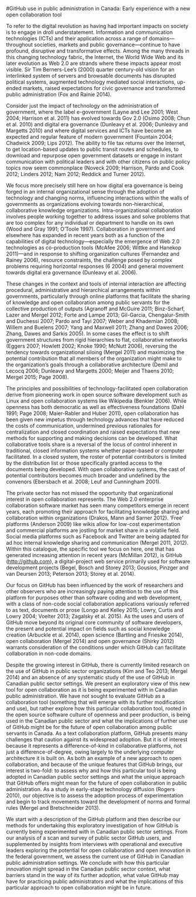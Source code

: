 #GitHub use in public administration in Canada: Early experience with a new open collaboration tool

To refer to the digital revolution as having had important impacts on society is to engage in droll understatement. Information and communication technologies (ICTs) and their application across a range of domains—throughout societies, markets and public governance—continue to have profound, disruptive and transformative effects. Among the many threads in this changing technology fabric, the Internet, the World Wide Web and its later evolution as Web 2.0 are strands where these impacts appear most visible. Sir Tim Berners-Lee’s (2000) quarter century-old vision for an interlinked system of servers and browsable documents has disrupted political systems, augmented technology mediated social interactions, up-ended markets, raised expectations for civic governance and transformed public administration (Fox and Rainie 2014). 

Consider just the impact of technology on the administration of government, where the label e-government (Layne and Lee 2001; West 2004; Harrison et al. 2011) has evolved towards Gov 2.0 (Osimo 2008; Chun et al. 2010) and digital era governance (Dunleavy et al. 2006; Dunleavy and Margetts 2010) and where digital services and ICTs have become an expected and regular feature of modern government (Fountain 2004; Chadwick 2009; Lips 2012). The ability to file tax returns over the Internet, to get location-based updates to public transit routes and schedules, to download and repurpose open government datasets or engage in instant communication with political leaders and with other citizens on public policy topics now seem commonplace (Noveck 2009; Harrison, Pardo and Cook 2012; Linders 2012; Nam 2012; Reddick and Turner 2012). 

We focus more precisely still here on how digital era governance is being forged in an internal organizational sense through the adoption of technology and changing norms, influencing interactions within the walls of governments as organizations evolving towards non-hierarchical, collaborative knowledge organizations. Intra-organizational collaboration involves people working together to address issues and solve problems that are too complex for any individual or department to handle on its own (Wood and Gray 1991; O’Toole 1997). Collaboration in government and elsewhere has expanded in recent years both as a function of the capabilities of digital technology—especially the emergence of Web 2.0 technologies as co-production tools (McAfee 2006; Wittke and Hanekop 2011)—and in response to shifting organization cultures (Fernandez and Rainey 2006), resource constraints, the challenge posed by complex problems requiring horizontal responses (6 2004) and general movement towards digital era governance (Dunleavy et al. 2006). 

These changes in the context and tools of internal interaction are affecting procedural, administrative and hierarchical arrangements within governments, particularly through online platforms that facilitate the sharing of knowledge and open collaboration among public servants for the collective production of outputs (Agranoff and McGuire 2011; Binz-Scharf, Lazer and Mergel 2012; Forte and Lampe 2013; Gil-Garcia, Chengalur-Smith and Duchessi 2007; Pardo and Tayi 2007; Weber and Khademian 2008; Willem and Buelens 2007; Yang and Maxwell 2011; Zhang and Dawes 2006; Zhang, Dawes and Sarkis 2005). In some cases the effect is to shift government structures from rigid hierarchies to flat, collaborative networks (Eggers 2007; Howlett 2002; Knoke 1990; McNutt 2006), reversing the tendency towards organizational siloing (Mergel 2011) and maximizing the potential contribution that all members of the organization might make to the organization’s goals through a collaborative architecture (Demil and Lecocq 2006; Dunleavy and Margetts 2000; Meijer and Thaens 2010; Mergel 2015; Page 2008). 

The principles and possibilities of technology-facilitated open collaboration derive from pioneering work in open source software development such as Linux and open collaboration systems like Wikipedia (Benkler 2006). While openness has both democratic as well as effectiveness foundations (Dahl 1991; Page 2008; Maier-Rabler and Huber 2011), open collaboration has been given new impetus through technology advances that have reduced the costs of communication, undermined previous rationales for centralization and closed coordination and raised expectations that new methods for supporting and making decisions can be developed. What collaborative tools share is a reversal of the locus of control inherent in traditional, closed information systems whether paper-based or computer facilitated. In a closed system, the roster of potential contributors is limited by the distribution list or those specifically granted access to the documents being developed. With open collaborative systems, the cast of potential contributors becomes much broader and undefined by the convenors (Ebersbach et al. 2008; Leuf and Cunningham 2001). 

The private sector has not missed the opportunity that organizational interest in open collaboration represents. The Web 2.0 enterprise collaboration software market has seen many competitors emerge in recent years, each promoting their approach for facilitating knowledge sharing and collaboration within organizations (Drakos, Mann and Sarner 2012). ‘Free’ platforms (Anderson 2009) like wikis allow for low-cost experimentation and commercial platforms are jostling for market share in a volatile field. Social media platforms such as Facebook and Twitter are being adapted for ad hoc internal knowledge sharing and communication (Mergel 2011, 2012). Within this catalogue, the specific tool we focus on here, one that has generated increasing attention in recent years (McMillan 2012), is GitHub (http://github.com), a digital-project web service primarily used for software development projects (Begel, Bosch and Storey 2013; Gousios, Pinzger and van Deursen 2013; Peterson 2013; Storey et al. 2014). 

Our focus on GitHub has been influenced by the work of researchers and other observers who are increasingly paying attention to the use of this platform for purposes other than software coding and web development, with a class of non-code social collaboration applications variously referred to as text, documents or prose (Longo and Kelley 2015; Lowry, Curtis and Lowry 2004; Voelter 2013; Zagalsky et al. 2015). As the uses and users of GitHub move beyond its original core community of software developers, the present and potential impact on fields such as social knowledge creation (Arbuckle et al. 2014), open science (Bartling and Friesike 2014), open collaboration (Mergel 2014) and open governance (Shirky 2012) warrants consideration of the conditions under which GitHub can facilitate collaboration in non-code domains. 

Despite the growing interest in GitHub, there is currently limited research on the use of GitHub in public sector organizations (Kim and Teo 2013; Mergel 2014) and an absence of any systematic study of the use of GitHub in Canadian public sector settings. We  present an exploratory view of this new tool for open collaboration as it is being experimented with in Canadian public administration. We have not sought to evaluate GitHub as a collaboration tool (something that will emerge with its further modification and use), but rather explore how this particular collaboration tool, rooted in the open source software culture of openness and peer production, is being used in the Canadian public sector and what the implications of further use of GitHub might be for the future of open collaboration among public servants in Canada. As a text collaboration platform, GitHub presents many challenges that caution against its widespread adoption. But it is of interest because it represents a difference-of-kind in collaborative platforms, not just a difference-of-degree, owing largely to the underlying computer architecture it is built on. As both an example of a new approach to open collaboration, and because of the unique features that GitHub brings, our interest is two-fold: to assess why and how this particular tool is being adopted in Canadian public sector settings and what the unique approach that GitHub offers might mean for the future of open collaboration in public administration. As a study in early-stage technology diffusion (Rogers 2010), our objective is to assess the adoption process of experimentation and begin to track movements toward the development of norms and formal rules (Mergel and Bretschneider 2013). 

We start with a description of the GitHub platform and then describe our methods for undertaking this exploratory investigation of how GitHub is currently being experimented with in Canadian public sector settings. From our analysis of a scan and survey of public sector GitHub users, and supplemented by insights from interviews with operational and executive leaders exploring the potential for open collaboration and open innovation in the federal government, we assess the current use of GitHub in Canadian public administration settings. We conclude with how this particular innovation might spread in the Canadian public sector context, what barriers stand in the way of its further adoption, what value GitHub may have for practicing public administrators and what the implications of this particular approach to open collaboration might be in future.
